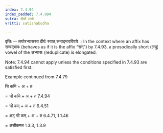 ```yaml
---
index: 7.4.94
index_padded: 7.4.094
sutra: दीर्घो लघोः
vritti: satishabodha

---
```

वृत्तिः -- लघोरभ्यासस्य दीर्घः स्यात् सन्वद्भावविषये । In the context where an affix has सन्वद्भावः (behaves as if it is the affix “सन्”) by 7.4.93, a prosodically short (लघु) vowel of the अभ्यासः (reduplicate) is elongated.

Note: 7.4.94 cannot apply unless the conditions specified in 7.4.93 are satisfied first.


Example continued from 7.4.79


चि कमि + अ + त

= ची कमि + अ + त 7.4.94

= ची कम् + अ + त 6.4.51

= अट् ची कम् + अ + त 6.4.71, 1.1.46

= अचीकमत 1.3.3, 1.3.9